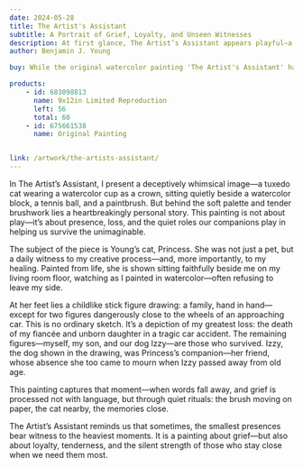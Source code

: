 ```yaml
---
date: 2024-05-28
title: The Artist's Assistant
subtitle: A Portrait of Grief, Loyalty, and Unseen Witnesses
description: At first glance, The Artist’s Assistant appears playful—a cat wearing a watercolor cup like a crown, watching quietly in a sunlit studio. But beneath the charm lies a story of profound loss and quiet companionship. Painted after the tragic loss of his fiancée and daughter in a car accident, this piece features the artist’s cat, Princess, faithfully watching him paint through grief. The childlike drawing in the foreground reflects a lost family, a surviving son, and Izzy the dog—Princess’s late companion. Tender, layered, and deeply personal, this work is a meditation on memory, resilience, and the silent witnesses who help carry us through.
author: Benjamin J. Young

buy: While the original watercolor painting 'The Artist's Assistant' has been sold, limited edition limited reproductions are still available in various sizes. This emotionally resonant piece continues to connect with collectors, and these high-quality prints offer a meaningful way to bring its story into your own space.

products:
    - id: 683098813
      name: 9x12in Limited Reproduction
      left: 56
      total: 60
    - id: 675661538
      name: Original Painting


link: /artwork/the-artists-assistant/
---
```


In The Artist’s Assistant, I present a deceptively whimsical image—a tuxedo cat wearing a watercolor cup as a crown, sitting quietly beside a watercolor block, a tennis ball, and a paintbrush. But behind the soft palette and tender brushwork lies a heartbreakingly personal story. This painting is not about play—it’s about presence, loss, and the quiet roles our companions play in helping us survive the unimaginable.

<!--more-->

The subject of the piece is Young’s cat, Princess. She was not just a pet, but a daily witness to my creative process—and, more importantly, to my healing. Painted from life, she is shown sitting faithfully beside me on my living room floor, watching as I painted in watercolor—often refusing to leave my side.

At her feet lies a childlike stick figure drawing: a family, hand in hand—except for two figures dangerously close to the wheels of an approaching car. This is no ordinary sketch. It’s a depiction of my greatest loss: the death of my fiancée and unborn daughter in a tragic car accident. The remaining figures—myself, my son, and our dog Izzy—are those who survived. Izzy, the dog shown in the drawing, was Princess’s companion—her friend, whose absence she too came to mourn when Izzy passed away from old age.

This painting captures that moment—when words fall away, and grief is processed not with language, but through quiet rituals: the brush moving on paper, the cat nearby, the memories close.

The Artist’s Assistant reminds us that sometimes, the smallest presences bear witness to the heaviest moments. It is a painting about grief—but also about loyalty, tenderness, and the silent strength of those who stay close when we need them most.